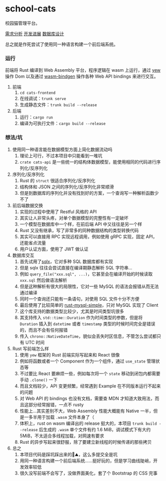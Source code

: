 # school-cats
校园猫管理平台。

[需求分析](docs/requirements.md) [开发进展](https://www.chiro.work/6a177a7af0574bd998e02290e35ad808) [数据库设计](docs/database.md)

总之就是作死尝试了使用同一种语言构建一个前后端系统。

### 运行

前端将 Rust 编译到 Web Assembly 平台，程序逻辑在 wasm 上运行，通过 [yew](https://github.com/yewstack/yew) 操作 Dom 以及通过 [wasm-bindgen](https://github.com/rustwasm/wasm-bindgen) 操作各种 Web API bindings 来进行交互。

1. 前端
   1. `cd cats-frontend`
   2. 在线调试：`trunk serve`
   3. 生成静态文件：`trunk build --release`
2. 后端
   1. 运行：`cargo run`
   2. 编译为可执行文件：`cargo build --release`

### 想法/坑

1. 使用同一种语言能在数据模型方面上简化数据流动吗
   1. 理论上可行，不过本项目中只能看到一堆坑
   2. `crate cats-api` 是一些统一的结构体数据模型，能使用相同的代码进行序列化/反序列化
2. 序列化/反序列化
   1. Rust 的 `struct` 很适合序列化/反序列化
   2. 结构体和 JSON 之间的序列化/反序列化非常顺滑
   3. 但是到数据库的序列化并没有找到好的方案，一个查询写一种解析函数少不了
3. 前后端数据交换
   1. 实现的过程中使用了 Restful 风格的 API
   2. 其实让人非常头疼，对单个数据模型的完整性有一定破坏
   3. 一个模型在数据库中一个样，在前后端 API 中又往往是另一个样
   4. Rust 又没有继承，写了非常多的同种数据结构的类型转换代码
   5. 其实可以直接用 RPC 实现远程调用，例如使用 gRPC 实现，固定 API，还能省点流量
   5. 用户认证方面，使用了 JWT 做认证
4. 数据库交互
   1. 首先试用了[sqlx](https://github.com/launchbadge/sqlx)，它对多种 SQL 数据库都有实现
   2. 但是 sqlx 往往会尝试直接在编译期静态解析 SQL 字符串…
   3. 例如 `query_file("xxx.sql", ...)`，它甚至会在编译开始的时候读取 `xxx.sql` 然后做语法解析
   4. 但是这种解析有很大的局限性，它对一些 MySQL 的语法会报错从而无法通过编译
   5. 同时一个查询还只能有一条语句，对使用 SQL 文件十分不方便
   6. 最后使用了比较简单的 [rust-mysql-simple](https://github.com/blackbeam/rust-mysql-simple)，只对 MySQL 实现了 Client
   6. 这个库支持的数据类型比较少，尤其是时间类型坑很多
   6. 其支持传入 `std::time::Duration` 作为时间类型的参数，但是将 `Duration` 插入到 `datetime` 或者 `timestamp` 类型的时候时间完全是错误的，而且不会有任何报错
   6. 传入 `chrono::NativeDateTime`，貌似会丢失时区信息，不管怎么尝试都只有 UTC 时间
5. Rust 写前端怎么样
   1. 使用 `yew` 框架的 Rust 前端实际写起来和 React 很像
   2. 例如将函数或者一个 Component 作为一个组件，通过 `use_state` 管理状态等
   3. 不过要比 React 要麻烦一些，例如每次将一个 `state` 移动到闭包内都需要手动 `.clone()` 一下
   4. 而且文档较少，API 变更频繁，经常遇到 Example 在不同版本运行不起来的问题
   5. 对 Web API 的 bindings 也没有文档，需要查 MDN 才知道大致用法，而且这部分经常报错，一点不 rusty
   6. 性能上…其实差别不大，Web Assembly 性能大概能有 Native 一半，但是一多半用于加载 `.wasm` 文件本身了（
   7. 体积上，rust on wasm 编译出的 release 挺大的，本项目 `trunk build --release` 后生成的 `.wasm` 单个文件有约 1.6 MiB，调试模式下有大约 5MiB，不太适合多线程加载，对网速有要求
   8. Rust 的异步写起来很舒服，除了要建立新线程的时候传递的那些拷贝
6. 总之
   1. 本项目代码是踩坑踩出来的💩⛰️，这么多提交全是坑
   2. 用同一种语言构建一个前后端系统……挺好玩的，但是学习曲线陡峭，开发效率较低
   2. 很久没写前端不会写了，没做界面美化，套了个 Bootstrap 的 CSS 完事